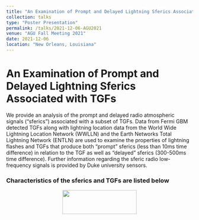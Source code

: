 ```yaml
---
title: "An Examination of Prompt and Delayed Lightning Sferics Associated with TGFs"
collection: talks
type: "Poster Presentation"
permalink: /talks/2021-12-06-AGU2021
venue: "AGU Fall Meeting 2021"
date: 2021-12-06
location: "New Orleans, Louisiana"
---
```

# An Examination of Prompt and Delayed Lightning Sferics Associated with TGFs

We provide an analysis of the prompt and delayed radio atmospheric signals (“sferics”) associated with a subset of TGFs. Data from Fermi GBM detected TGFs along with lightning location data from the World Wide Lightning Location Network (WWLLN) and the Earth Networks Total Lightning Network (ENTLN) are used to examine the properties of lightning flashes and TGFs that produce both “prompt” sferics (less than 10ms time difference) in relation to the TGF as well as “delayed” sferics (300-500ms time difference). Further information regarding the sferic radio low-frequency signals is provided by Duke university sensors. 


### Characteristics of the sferics and TGFs are listed below


<div style="text-align:center">
    <img src="../files/AGU_2021_Files/Gobal_Distribution1.png" width="200" height="65" />  
   
</div>